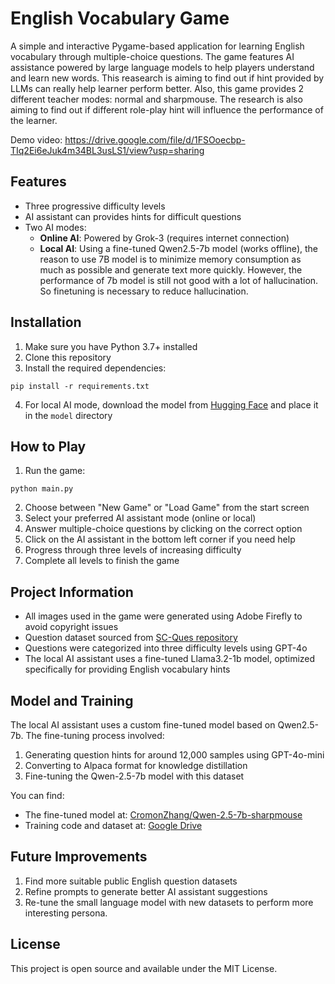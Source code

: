 # English Vocabulary Game

A simple and interactive Pygame-based application for learning English vocabulary through multiple-choice questions. The game features AI assistance powered by large language models to help players understand and learn new words. This reasearch is aiming to find out if hint provided by LLMs can really help learner perform better.
Also, this game provides 2 different teacher modes: normal and sharpmouse. The research is also aiming to find out if different role-play hint will influence the performance of the learner.

Demo video: https://drive.google.com/file/d/1FSOoecbp-TIq2Ei6eJuk4m34BL3usLS1/view?usp=sharing

## Features

- Three progressive difficulty levels
- AI assistant can provides hints for difficult questions
- Two AI modes:
  - **Online AI**: Powered by Grok-3 (requires internet connection)
  - **Local AI**: Using a fine-tuned Qwen2.5-7b model (works offline), the reason to use 7B model is to minimize memory consumption as much as possible and generate text more quickly. However, the performance of 7b model is still not good with a lot of hallucination. So finetuning is necessary to reduce hallucination.

## Installation

1. Make sure you have Python 3.7+ installed
2. Clone this repository
3. Install the required dependencies:

```
pip install -r requirements.txt
```

4. For local AI mode, download the model from [Hugging Face](https://huggingface.co/CromonZhang/Qwen-2.5-7b-sharpmouse) and place it in the `model` directory

## How to Play

1. Run the game:
```
python main.py
```

2. Choose between "New Game" or "Load Game" from the start screen
3. Select your preferred AI assistant mode (online or local)
4. Answer multiple-choice questions by clicking on the correct option
5. Click on the AI assistant in the bottom left corner if you need help
6. Progress through three levels of increasing difficulty
7. Complete all levels to finish the game

## Project Information

- All images used in the game were generated using Adobe Firefly to avoid copyright issues
- Question dataset sourced from [SC-Ques repository](https://github.com/ai4ed/SC-Ques)
- Questions were categorized into three difficulty levels using GPT-4o
- The local AI assistant uses a fine-tuned Llama3.2-1b model, optimized specifically for providing English vocabulary hints

## Model and Training

The local AI assistant uses a custom fine-tuned model based on Qwen2.5-7b. The fine-tuning process involved:
1. Generating question hints for around 12,000 samples using GPT-4o-mini
2. Converting to Alpaca format for knowledge distillation
3. Fine-tuning the Qwen-2.5-7b model with this dataset

You can find:
- The fine-tuned model at: [CromonZhang/Qwen-2.5-7b-sharpmouse](https://huggingface.co/CromonZhang/Qwen-2.5-7b-sharpmouse)
- Training code and dataset at: [Google Drive](https://drive.google.com/drive/folders/1cafndkxKU5DvHbRHA3rk_n8JwpGnlklh?usp=sharing)

## Future Improvements

1. Find more suitable public English question datasets
2. Refine prompts to generate better AI assistant suggestions
3. Re-tune the small language model with new datasets to perform more interesting persona.



## License

This project is open source and available under the MIT License.
